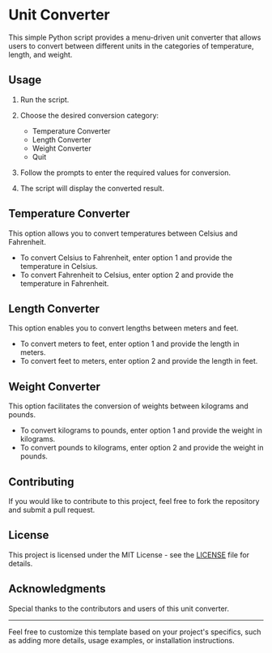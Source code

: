 # Unit Converter

This simple Python script provides a menu-driven unit converter that allows users to convert between different units in the categories of temperature, length, and weight.

## Usage

1. Run the script.
2. Choose the desired conversion category:
   - Temperature Converter
   - Length Converter
   - Weight Converter
   - Quit

3. Follow the prompts to enter the required values for conversion.
4. The script will display the converted result.

## Temperature Converter

This option allows you to convert temperatures between Celsius and Fahrenheit.

- To convert Celsius to Fahrenheit, enter option 1 and provide the temperature in Celsius.
- To convert Fahrenheit to Celsius, enter option 2 and provide the temperature in Fahrenheit.

## Length Converter

This option enables you to convert lengths between meters and feet.

- To convert meters to feet, enter option 1 and provide the length in meters.
- To convert feet to meters, enter option 2 and provide the length in feet.

## Weight Converter

This option facilitates the conversion of weights between kilograms and pounds.

- To convert kilograms to pounds, enter option 1 and provide the weight in kilograms.
- To convert pounds to kilograms, enter option 2 and provide the weight in pounds.

## Contributing

If you would like to contribute to this project, feel free to fork the repository and submit a pull request.

## License

This project is licensed under the MIT License - see the [LICENSE](LICENSE) file for details.

## Acknowledgments

Special thanks to the contributors and users of this unit converter.


---

Feel free to customize this template based on your project's specifics, such as adding more details, usage examples, or installation instructions.

